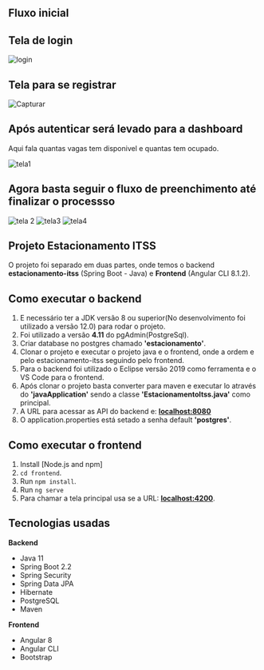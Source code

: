 ## Fluxo inicial

## Tela de login
![login](https://user-images.githubusercontent.com/14118647/65402694-60cf0380-dda6-11e9-97f4-7f27d752c9e3.png)


## Tela para se registrar

![Capturar](https://user-images.githubusercontent.com/14118647/65402756-b4415180-dda6-11e9-8ff9-e0b8149f872f.PNG)

## Após autenticar será levado para a dashboard

Aqui fala quantas vagas tem disponivel e quantas tem ocupado.

![tela1](https://user-images.githubusercontent.com/14118647/65402953-2a928380-dda8-11e9-8ba2-74fd89f5ccd0.PNG)

## Agora basta seguir o fluxo de preenchimento até finalizar o processso

![tela 2](https://user-images.githubusercontent.com/14118647/65403014-63325d00-dda8-11e9-83ad-9b0752f5c0a4.PNG)
![tela3](https://user-images.githubusercontent.com/14118647/65403015-63325d00-dda8-11e9-9d94-2b7a3029df06.PNG)
![tela4](https://user-images.githubusercontent.com/14118647/65403016-63325d00-dda8-11e9-9df1-fcdac30548c0.PNG)


## Projeto Estacionamento ITSS

O projeto foi separado em duas partes, onde temos o backend **estacionamento-itss** (Spring Boot - Java) e **Frontend** (Angular CLI 8.1.2).

## Como executar o backend

1. E necessário ter a JDK versão 8 ou superior(No desenvolvimento foi utilizado a versão 12.0) para rodar o projeto.
2. Foi utilizado a versão **4.11** do pgAdmin(PostgreSql).
3. Criar database no postgres chamado **'estacionamento'**.
4. Clonar o projeto e executar o projeto java e o frontend, onde a ordem e pelo estacionamento-itss seguindo pelo frontend.
5. Para o backend foi utilizado o Eclipse versão 2019 como ferramenta e o VS Code para o frontend.
6. Após clonar o projeto basta converter para maven e executar lo através do **'javaApplication'** sendo a classe 
**'EstacionamentoItss.java'** como principal.
7. A URL para acessar as API do backend e: **[localhost:8080]()**
8. O application.properties está setado a senha default **'postgres'**.

## Como executar o frontend

1. Install [Node.js and npm]
2. `cd frontend`.
3. Run `npm install`.
4. Run `ng serve`
5. Para chamar a tela principal usa se a URL: **[localhost:4200]()**.

## Tecnologias usadas

**Backend**
  - Java 11
  - Spring Boot 2.2
  - Spring Security
  - Spring Data JPA
  - Hibernate
  - PostgreSQL
  - Maven
  
**Frontend**
  - Angular 8
  - Angular CLI
  - Bootstrap

